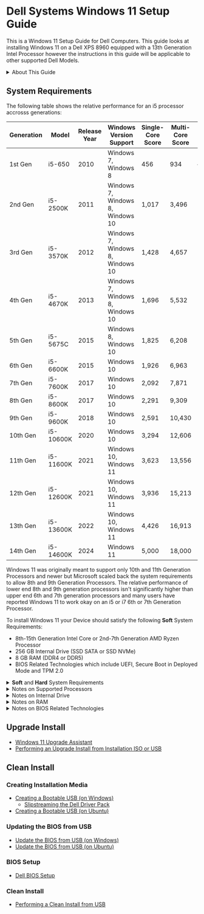 # Dell Systems Windows 11 Setup Guide

This is a Windows 11 Setup Guide for Dell Computers. This guide looks at installing Windows 11 on a Dell XPS 8960 equipped with a 13th Generation Intel Processor however the instructions in this guide will be applicable to other supported Dell Models.

<details>
<summary>About This Guide</summary>

> This guide is **NOT** official Dell or Microsoft Documentation. I do not work for either company however have been recognised by both companies for my expertise. I was recognised by Dell as a Dell Community Rockstar and by Microsoft as a Microsoft MVP.

> If you found this GitHub repository useful. Please star it on GitHub so it gets promoted to more people.

</details>

## System Requirements

The following table shows the relative performance for an i5 processor accrosss generations:

| Generation | Model        | Release Year | Windows Version Support       | Single-Core Score | Multi-Core Score | Single-Core Increase | Multi-Core Increase |
|------------|-------------|-------------|------------------------------|-----------------|-----------------|-------------------|------------------|
| 1st Gen    | i5-650      | 2010        | Windows 7, Windows 8         | 456             | 934             | —                 | —                |
| 2nd Gen    | i5-2500K    | 2011        | Windows 7, Windows 8, Windows 10 | 1,017           | 3,496           | 2.23x             | 3.74x            |
| 3rd Gen    | i5-3570K    | 2012        | Windows 7, Windows 8, Windows 10 | 1,428           | 4,657           | 3.13x             | 4.98x            |
| 4th Gen    | i5-4670K    | 2013        | Windows 7, Windows 8, Windows 10 | 1,696           | 5,532           | 3.72x             | 5.92x            |
| 5th Gen    | i5-5675C    | 2015        | Windows 8, Windows 10        | 1,825           | 6,208           | 4.00x             | 6.64x            |
| 6th Gen    | i5-6600K    | 2015        | Windows 10                   | 1,926           | 6,963           | 4.23x             | 7.45x            |
| 7th Gen    | i5-7600K    | 2017        | Windows 10                   | 2,092           | 7,871           | 4.59x             | 8.43x            |
| 8th Gen    | i5-8600K    | 2017        | Windows 10                   | 2,291           | 9,309           | 5.02x             | 9.96x            |
| 9th Gen    | i5-9600K    | 2018        | Windows 10                   | 2,591           | 10,430          | 5.68x             | 11.16x           |
| 10th Gen   | i5-10600K   | 2020        | Windows 10                   | 3,294           | 12,606          | 7.23x             | 13.50x           |
| 11th Gen   | i5-11600K   | 2021        | Windows 10, Windows 11       | 3,623           | 13,556          | 7.96x             | 14.52x           |
| 12th Gen   | i5-12600K   | 2021        | Windows 10, Windows 11       | 3,936           | 15,213          | 8.63x             | 16.28x           |
| 13th Gen   | i5-13600K   | 2022        | Windows 10, Windows 11       | 4,426           | 16,913          | 9.70x             | 18.09x           |
| 14th Gen   | i5-14600K   | 2024        | Windows 11                   | 5,000           | 18,000          | 10.96x            | 19.28x           |

Windows 11 was originally meant to support only 10th and 11th Generation Processors and newer but Microsoft scaled back the system requirements to allow 8th and 9th Generation Processors. The relative performance of lower end 8th and 9th generation processors isn't significantly higher than upper end 6th and 7th generation processors and many users have reported Windows 11 to work okay on an i5 or i7 6th or 7th Generation Processor.

To install Windows 11 your Device should satisfy the following **Soft** System Requirements:

* 8th-15th Generation Intel Core or 2nd-7th Generation AMD Ryzen Processor
* 256 GB Internal Drive (SSD SATA or SSD NVMe)
* 8 GB RAM (DDR4 or DDR5)
* BIOS Related Technologies which include UEFI, Secure Boot in Deployed Mode and TPM 2.0

<details>
<summary><b>Soft</b> and <b>Hard</b> System Requirements</summary>

> Microsoft have two levels of System Requirements for Windows 11 *Soft* and *Hard*.

> The **Soft** System Requirements are:

> * 8th-15th Generation Intel Core or 2nd-7th Generation AMD Ryzen Processor
> * 256 GB Internal Drive (SSD SATA or SSD NVMe)
> * 8 GB RAM (DDR4 or DDR5)
> * BIOS Related Technologies which include UEFI, Secure Boot in Deployed Mode and TPM 2.0

> The **Hard** System Requirements relax the processor, memory and TPM requirement:

> * 6th-7th Generation Intel Core or 1st Generation AMD Ryzen Processor
> * 4 GB RAM (DDR4 or DDR5)
> * BIOS Related Technologies which include UEFI, Secure Boot in Deployed Mode with TPM 1.2

> Microsoft have set up Windows 11 Installation Media to allow Clean Installation on a Device that meets **Hard** requirements, as a user who is performing a Clean installation usually has more technical knowledge and acknowledge the risks.

> Microsoft have set up the Windows 11 Upgrade Install to block an Upgrade Installation on a Device that meets **Hard** requirements as Clean installation which prevents accidental upgrades on Devices that Microsoft don't fully support.The upgrade install can be carried out after the user applies a registry edit outlined by Microsoft [Microsoft: Other Ways to Install Windows 11](https://support.microsoft.com/en-gb/windows/ways-to-install-windows-11-e0edbbfb-cfc5-4011-868b-2ce77ac7c70e). Once again a user that can edit the registry usually has more technical knowledge and acknowledge the risks.

> **In Microsoft's article, Microsoft state that they do not recommend installing Windows 11 on an unsupported device and that they are not liable if your device does not work properly. Essentially all of these systems are out of warranty and there is no official support offered by Microsoft or Device Manufacturers.**

</details>

<details>
<summary>Notes on Supported Processors</summary>

> The minimum generation of Intel processor in Microsoft's *Soft* Requirement is an 8th Generation (Q4 2017 and newer):

> * [Microsoft: Supported Intel Processors for Windows 11 (22H2-24H2)](https://learn.microsoft.com/en-us/windows-hardware/design/minimum/supported/windows-11-22h2-supported-intel-processors).

> The minimum generation of AMD processor in Microsoft's *Hard* Requirement is 2nd Generation Ryzen (2018 and newer):

> * [Microsoft: Supported AMD Processors for Windows 11 (22H2-24H2)](https://learn.microsoft.com/en-us/windows-hardware/design/minimum/supported/windows-11-supported-amd-processors).

> The *Soft* Requirement processor list only accounts for the date of manufacturer of the processor and not the processors overall capabilities:

> * The Intel Celeron N4000 manufactured at the same time as 8th Core Generation Processors for example is a low end processor that is listed in Microsoft's *Soft* Requirements. This processor as a consequence has worse specifications than a high end 6th or 7th Generation Processor. A comparison can be made on Intel's website [Intel: N4000 vs i3-6100T](https://ark.intel.com/content/www/us/en/ark/compare.html?productIds=88200,128988). It therefore passes the *Hard* System Requirements.

</details>

<details>
<summary>Notes on Internal Drive</summary>

> In my testing Windows 11 performs acceptably on a system with a SSD internal drive and is so slow that it is practically unusable on a system with a HDD internal drive because a HDD has a much slower access time. 

> 500 GB SSDs are now very affordable and any HDD should be replaced before attempted installation of Windows 11.

> Look at your Device's Service Manual, to see how hard it is to access the internal drive and to check if the internal drive is replaceable or soldered onto the motherboard (this is not normally done with hard drives which are bulkier). [Dell: Manuals](https://www.dell.com/support/home/en-uk?app=manuals).

</details>

<details>
<summary>Notes on RAM</summary>

> Any Device, including Device's which only satisfy *Hard* System Requirements should be using DDR4 or DDR5 RAM. Ideally the Device should be equipped with 8 GB or RAM or superior, satisfying the *Soft* requirement, although the *Hard* minimum requirement is 4 GB.

> A Device with DDR3 or earlier will be too slow to run Windows 11.

> Look at your Device's Service Manual, to see how hard it is to access the memory module and to check if the memory module is replaceable or soldered onto the motherboard. [Dell: Manuals](https://www.dell.com/support/home/en-uk?app=manuals).

</details>

<details>
<summary>Notes on BIOS Related Technologies</summary>

> The Basic Input Output System (BIOS) is a program that is pre-installed on a device motherboard. It is responsible for initialising and testing a device's components, loading the operating system, and managing data flow between the operating system and other devices.

> Unified Extensive Firmware Interface (UEFI) was first implemented in 2011 and is essentially a feature rich version of BIOS. The term BIOS and UEFI are normally used interchangeably and pre-UEFI Device's have a "Legacy BIOS" which is below Windows 11 *Hard* System Requirements. 

> A number of UEFI features were developed with Windows 8 in 2012:
> * The Advanced Configuration and Power Interface (ACPI) Table within the devices firmware is used to embed an OEM product key.
> * Secure Boot only allows a signed bootloader to Boot, greatly reducing the effect of preboot ransomware which previously commonly hijacked a Windows OS.
> * Trusted Platform Module (TPM) which is used to ensure that an operating system and firmware is authentic and is used to store device sensitive information like passwords, encryption keys, and fingerprints.

> In late 2020 a major BootHole vulnerability (CVE-2020-10713) was discovered which effectively allowed hackers to bypass SecureBoot: 
> * Devices with 5th Generation Intel Processors and newer were addressed BIOS Updates to address this security vulnerability. These Device's should all have a BIOS Date that is in 2021 or later that addresses this exploit.
> * Devices with older firmware were end of life and never patched and so effectively no longer have Secure Boot. These devices are incompatible with Windows 11 *Hard* System Requirements.

</details>

## Upgrade Install

* [Windows 11 Upgrade Assistant](./upgrade_assistant/readme.md)
* [Performing an Upgrade Install from Installation ISO or USB](./upgrade_from_installation_media/readme.md)

## Clean Install

### Creating Installation Media

* [Creating a Bootable USB (on Windows)](./bootable_usb_windows/readme.md)
    * [Slipstreaming the Dell Driver Pack](./bootable_usb_windows/slipstream_powershell)
* [Creating a Bootable USB (on Ubuntu)](./bootable_usb_ubuntu/readme.md)

### Updating the BIOS from USB

* [Update the BIOS from USB (on Windows)](./bios_update_usb_windows/readme.md)
* [Update the BIOS from USB (on Ubuntu)](./bios_update_usb_ubuntu/readme.md)

### BIOS Setup

* [Dell BIOS Setup](./bios_setup/readme.md)

### Clean Install

* [Performing a Clean Install from USB](./clean_install/readme.md)
